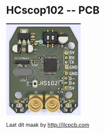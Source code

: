 # HCscop102 -- PCB
<img src="https://github.com/pappavis/hscope/blob/master/HScope_PCB/H102/H102_F.png?raw=true" width="40%" height="40%">

Laat dit maak by http://jlcpcb.com
